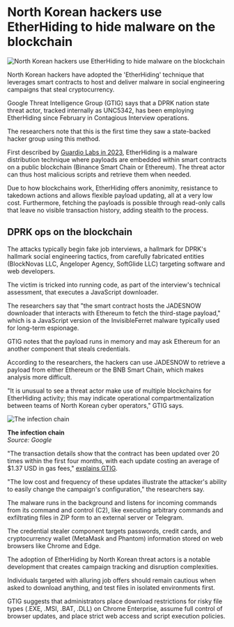 # North Korean hackers use EtherHiding to hide malware on the blockchain

![North Korean hackers use EtherHiding to hide malware on the blockchain](https://www.bleepstatic.com/content/hl-images/2025/03/18/Blockchain-2.jpg)

North Korean hackers have adopted the 'EtherHiding' technique that leverages smart contracts to host and deliver malware in social engineering campaigns that steal cryptocurrency.

Google Threat Intelligence Group (GTIG) says that a DPRK nation state threat actor, tracked internally as UNC5342, has been employing EtherHiding since February in Contagious Interview operations.

The researchers note that this is the first time they saw a state-backed hacker group using this method.

First described by [Guardio Labs in 2023](https://www.bleepingcomputer.com/news/security/hackers-use-binance-smart-chain-contracts-to-store-malicious-scripts/), EtherHiding is a malware distribution technique where payloads are embedded within smart contracts on a public blockchain (Binance Smart Chain or Ethereum). The threat actor can thus host malicious scripts and retrieve them when needed.

Due to how blockchains work, EtherHiding offers anonimity, resistance to takedown actions and allows flexible payload updating, all at a very low cost. Furthermore, fetching the payloads is possible through read-only calls that leave no visible transaction history, adding stealth to the process.

## DPRK ops on the blockchain

The attacks typically begin fake job interviews, a hallmark for DPRK's hallmark social engineering tactics, from carefully fabricated entities (BlockNovas LLC, Angeloper Agency, SoftGlide LLC) targeting software and web developers.

The victim is tricked into running code, as part of the interview's technical assessment, that executes a JavaScript downloader.

The researchers say that "the smart contract hosts the JADESNOW downloader that interacts with Ethereum to fetch the third-stage payload," which is a JavaScript version of the InvisibleFerret malware typically used for long-term espionage.

GTIG notes that the payload runs in memory and may ask Ethereum for an another component that steals credentials.

According to the researchers, the hackers can use JADESNOW to retrieve a payload from either Ethereum or the BNB Smart Chain, which makes analysis more difficult.

"It is unusual to see a threat actor make use of multiple blockchains for EtherHiding activity; this may indicate operational compartmentalization between teams of North Korean cyber operators," GTIG says.

![The infection chain](https://www.bleepstatic.com/images/news/u/1220909/2025/October/infection-chain.jpg)

**The infection chain**  
_Source: Google_

"The transaction details show that the contract has been updated over 20 times within the first four months, with each update costing an average of $1.37 USD in gas fees," [explains GTIG](https://cloud.google.com/blog/topics/threat-intelligence/dprk-adopts-etherhiding).

"The low cost and frequency of these updates illustrate the attacker's ability to easily change the campaign's configuration," the researchers say.

The malware runs in the background and listens for incoming commands from its command and control (C2), like executing arbitrary commands and exfiltrating files in ZIP form to an external server or Telegram.

The credential stealer component targets passwords, credit cards, and cryptocurrency wallet (MetaMask and Phantom) information stored on web browsers like Chrome and Edge.

The adoption of EtherHiding by North Korean threat actors is a notable development that creates campaign tracking and disruption complexities.

Individuals targeted with alluring job offers should remain cautious when asked to download anything, and test files in isolated environments first.

GTIG suggests that administrators place download restrictions for risky file types (.EXE, .MSI, .BAT, .DLL) on Chrome Enterprise, assume full control of browser updates, and place strict web access and script execution policies.